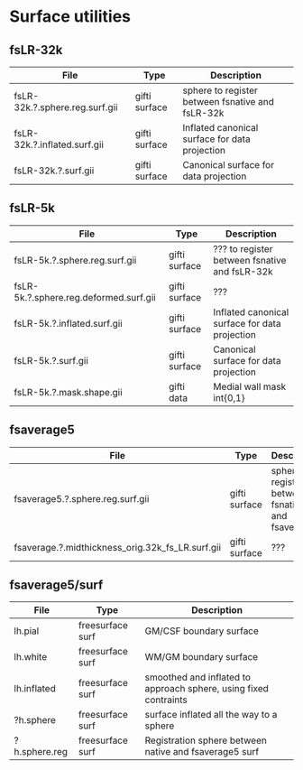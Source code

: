 # Surface utilities

## fsLR-32k
| **File**                                | **Type** | **Description**                                  |
|-----------------------------------------|----------|--------------------------------------------------|
| fsLR-32k.?.sphere.reg.surf.gii          | gifti surface  | sphere to register between fsnative and fsLR-32k |
| fsLR-32k.?.inflated.surf.gii            | gifti surface  | Inflated canonical surface for data projection   |
| fsLR-32k.?.surf.gii                     | gifti surface  | Canonical surface for data projection            |

## fsLR-5k
| **File**                               | **Type** | **Description**                                  |
|----------------------------------------|----------|--------------------------------------------------|
| fsLR-5k.?.sphere.reg.surf.gii          | gifti surface  | ???    to register between fsnative and fsLR-32k |
| fsLR-5k.?.sphere.reg.deformed.surf.gii | gifti surface  | ???                                              |
| fsLR-5k.?.inflated.surf.gii            | gifti surface  | Inflated canonical surface for data projection   |
| fsLR-5k.?.surf.gii                     | gifti surface  | Canonical surface for data projection            |
| fsLR-5k.?.mask.shape.gii               | gifti data     | Medial wall mask int{0,1}                        |

## fsaverage5
| **File**                         | **Type** | **Description** |
|----------------------------------|----------|-----------------------|
| fsaverage5.?.sphere.reg.surf.gii | gifti surface  | sphere to register between fsnative and fsaverage5         |
| fsaverage.?.midthickness_orig.32k_fs_LR.surf.gii   | gifti surface  | ???           |

## fsaverage5/surf
| **File**      | **Type**         | **Description**                                                  |
|---------------|------------------|------------------------------------------------------------------|
| lh.pial       | freesurface surf | GM/CSF boundary surface                                          |
| lh.white      | freesurface surf | WM/GM boundary surface                                           |
| lh.inflated   | freesurface surf | smoothed and inflated to approach sphere, using fixed contraints |
| ?h.sphere     | freesurface surf | surface inflated all the way to a sphere                         |
| ?h.sphere.reg | freesurface surf | Registration sphere between native and fsaverage5 surf           |
